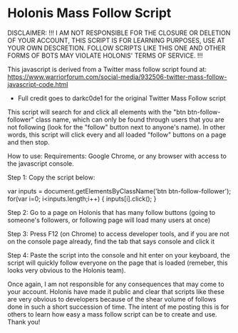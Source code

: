 # Holonis Mass Follow Script
 
DISCLAIMER:
!!! I AM NOT RESPONSIBLE FOR THE CLOSURE OR DELETION OF YOUR ACCOUNT, THIS SCRIPT IS FOR LEARNING PURPOSES, USE AT YOUR OWN DESCRETION. FOLLOW SCRIPTS LIKE THIS ONE AND OTHER FORMS OF BOTS MAY VIOLATE HOLONIS' TERMS OF SERVICE. !!!

This javascript is derived from a Twitter mass follow script found at: 
https://www.warriorforum.com/social-media/932506-twitter-mass-follow-javascript-code.html
- Full credit goes to darkc0de1 for the original Twitter Mass Follow script

This script will search for and click all elements with the "btn btn-follow-follower" class name, which can only be found through users that you are not following (look for the "follow" button next to anyone's name). In other words, this script will click every and all loaded "follow" buttons on a page and then stop.



How to use:
Requirements: Google Chrome, or any browser with access to the javascript console.

Step 1: Copy the script below:


var inputs = document.getElementsByClassName('btn btn-follow-follower'); for(var i=0; i<inputs.length;i++) { inputs[i].click(); }


Step 2: Go to a page on Holonis that has many follow buttons (going to someone's followers, or following page will load many users at once)

Step 3: Press F12 (on Chrome) to access developer tools, and if you are not on the console page already, find the tab that says console and click it

Step 4: Paste the script into the console and hit enter on your keyboard, the script will quickly follow everyone on the page that is loaded (remeber, this looks very obvious to the Holonis team).



Once again, I am not responsible for any consequences that may come to your account. Holonis have made it public and clear that scripts like these are very obvious to developers because of the shear volume of follows done in such a short succession of time. The intent of me posting this is for others to learn how easy a mass follow script can be to create and use. Thank you!
